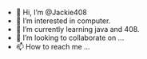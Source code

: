 - 👋 Hi, I’m @Jackie408
- 👀 I’m interested in computer.
- 🌱 I’m currently learning java and 408.
- 💞️ I’m looking to collaborate on ...
- 📫 How to reach me ...

<!---
Jackie408/Jackie408 is a ✨ special ✨ repository because its `README.md` (this file) appears on your GitHub profile.
You can click the Preview link to take a look at your changes.
--->
